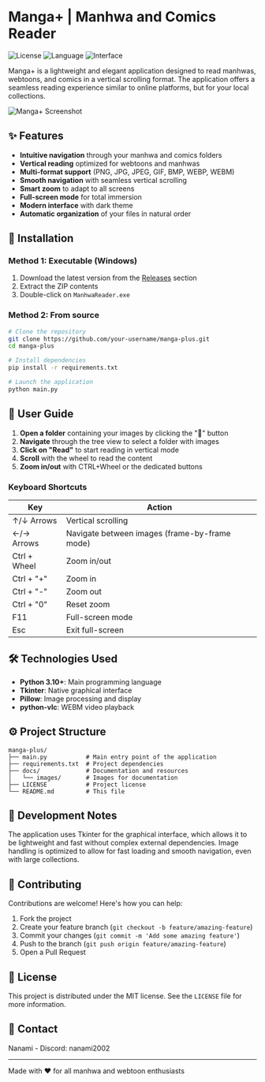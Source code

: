 # Manga+ | Manhwa and Comics Reader

![License](https://img.shields.io/badge/licence-MIT-blue) ![Language](https://img.shields.io/badge/Python-3.10-yellow) ![Interface](https://img.shields.io/badge/Interface-Tkinter-green)

Manga+ is a lightweight and elegant application designed to read manhwas, webtoons, and comics in a vertical scrolling format. The application offers a seamless reading experience similar to online platforms, but for your local collections.

![Manga+ Screenshot](docs/images/screenshot.png)

## ✨ Features

- **Intuitive navigation** through your manhwa and comics folders
- **Vertical reading** optimized for webtoons and manhwas
- **Multi-format support** (PNG, JPG, JPEG, GIF, BMP, WEBP, WEBM)
- **Smooth navigation** with seamless vertical scrolling
- **Smart zoom** to adapt to all screens
- **Full-screen mode** for total immersion
- **Modern interface** with dark theme
- **Automatic organization** of your files in natural order

## 🚀 Installation

### Method 1: Executable (Windows)

1. Download the latest version from the [Releases](https://github.com/your-username/manga-plus/releases) section
2. Extract the ZIP contents
3. Double-click on `ManhwaReader.exe`

### Method 2: From source

```bash
# Clone the repository
git clone https://github.com/your-username/manga-plus.git
cd manga-plus

# Install dependencies
pip install -r requirements.txt

# Launch the application
python main.py
```

## 📖 User Guide

1. **Open a folder** containing your images by clicking the "📂" button
2. **Navigate** through the tree view to select a folder with images
3. **Click on "Read"** to start reading in vertical mode
4. **Scroll** with the wheel to read the content
5. **Zoom in/out** with CTRL+Wheel or the dedicated buttons

### Keyboard Shortcuts

| Key | Action |
|--------|--------|
| ↑/↓ Arrows | Vertical scrolling |
| ←/→ Arrows | Navigate between images (frame-by-frame mode) |
| Ctrl + Wheel | Zoom in/out |
| Ctrl + "+" | Zoom in |
| Ctrl + "-" | Zoom out |
| Ctrl + "0" | Reset zoom |
| F11 | Full-screen mode |
| Esc | Exit full-screen |

## 🛠️ Technologies Used

- **Python 3.10+**: Main programming language
- **Tkinter**: Native graphical interface
- **Pillow**: Image processing and display
- **python-vlc**: WEBM video playback

## ⚙️ Project Structure

```
manga-plus/
├── main.py           # Main entry point of the application
├── requirements.txt  # Project dependencies
├── docs/             # Documentation and resources
│   └── images/       # Images for documentation
├── LICENSE           # Project license
└── README.md         # This file
```

## 📝 Development Notes

The application uses Tkinter for the graphical interface, which allows it to be lightweight and fast without complex external dependencies. Image handling is optimized to allow for fast loading and smooth navigation, even with large collections.

## 🤝 Contributing

Contributions are welcome! Here's how you can help:

1. Fork the project
2. Create your feature branch (`git checkout -b feature/amazing-feature`)
3. Commit your changes (`git commit -m 'Add some amazing feature'`)
4. Push to the branch (`git push origin feature/amazing-feature`)
5. Open a Pull Request

## 📜 License

This project is distributed under the MIT license. See the `LICENSE` file for more information.

## 💬 Contact

Nanami - Discord: nanami2002

---

Made with ❤️ for all manhwa and webtoon enthusiasts 